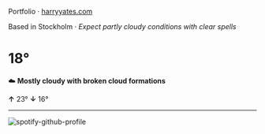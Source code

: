 Portfolio · [harryyates.com](https://harryyates.com)

<!-- WEATHER_START -->
Based in Stockholm · *Expect partly cloudy conditions with clear spells*

# 18°
☁️ **Mostly cloudy with broken cloud formations**

**↑** 23° **↓** 16°

---
<!-- WEATHER_END -->

<p align="left">
  <a>
    <img src="https://spotify-github-profile.kittinanx.com/api/view?uid=bigbello&cover_image=true&theme=natemoo-re&show_offline=true&background_color=121212&interchange=false&bar_color=53b14f&bar_color_cover=false" alt="spotify-github-profile">
  </a>
</p>